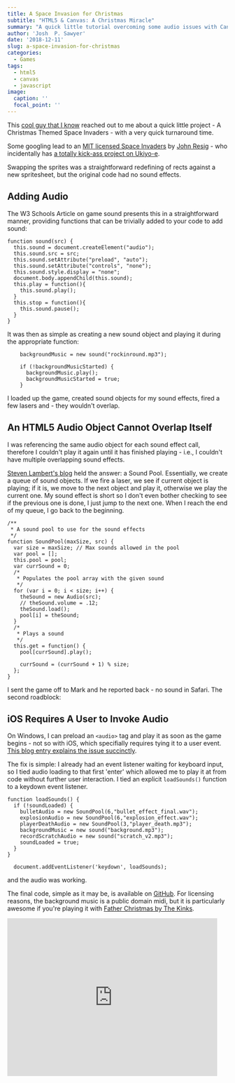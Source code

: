 ```yaml
---
title: A Space Invasion for Christmas
subtitle: "HTML5 & Canvas: A Christmas Miracle"
summary: "A quick little tutorial overcoming some audio issues with Canvas & HTML5."
author: 'Josh  P. Sawyer'
date: '2018-12-11'
slug: a-space-invasion-for-christmas
categories:
  - Games
tags:
  - html5
  - canvas
  - javascript
image:
  caption: ''
  focal_point: ''
---
```


This [cool guy that I know](https://twitter.com/markahinchliffe) reached out to me about a quick little project - A Christmas Themed Space Invaders - with a very quick turnaround time.

Some googling lead to an [MIT licensed Space Invaders](https://codepen.io/adelciotto/pen/BHuGL) by [John Resig](http://ejohn.org/) - who incidentally has [a totally kick-ass project on Ukiyo-e](https://ukiyo-e.org/).

Swapping the sprites was a straightforward redefining of rects against a new spritesheet, but the original code had no sound effects.

## Adding Audio

The W3 Schools Article on game sound presents this in a straightforward manner, providing functions that can be trivially added to your code to add sound:

```
function sound(src) {
  this.sound = document.createElement("audio");
  this.sound.src = src;
  this.sound.setAttribute("preload", "auto");
  this.sound.setAttribute("controls", "none");
  this.sound.style.display = "none";
  document.body.appendChild(this.sound);
  this.play = function(){
    this.sound.play();
  }
  this.stop = function(){
    this.sound.pause();
  }
}
```

It was then as simple as creating a new sound object and playing it during the appropriate function:

```
    backgroundMusic = new sound("rockinround.mp3");
```

```
    if (!backgroundMusicStarted) {
      backgroundMusic.play();
      backgroundMusicStarted = true;
    }
```

I loaded up the game, created sound objects for my sound effects, fired a few lasers and - they wouldn't overlap.

## An HTML5 Audio Object Cannot Overlap Itself

I was referencing the same audio object for each sound effect call, therefore I couldn't play it again until it has finished playing - i.e., I couldn't have multiple overlapping sound effects.

[Steven Lambert's blog](http://blog.sklambert.com/html5-canvas-game-html5-audio-and-finishing-touches) held the answer: a Sound Pool. Essentially, we create a queue of sound objects. If we fire a laser, we see if current object is playing; if it is, we move to the next object and play it, otherwise we play the current one. My sound effect is short so I don't even bother checking to see if the previous one is done, I just jump to the next one. When I reach the end of my queue, I go back to the beginning.

```
/**
 * A sound pool to use for the sound effects
 */
function SoundPool(maxSize, src) {
  var size = maxSize; // Max sounds allowed in the pool
  var pool = [];
  this.pool = pool;
  var currSound = 0;
  /*
   * Populates the pool array with the given sound
   */
  for (var i = 0; i < size; i++) {
    theSound = new Audio(src);
    // theSound.volume = .12;
    theSound.load();
    pool[i] = theSound;
  }
  /*
   * Plays a sound
   */
  this.get = function() {
    pool[currSound].play();
    
    currSound = (currSound + 1) % size;
  };
}
```

I sent the game off to Mark and he reported back - no sound in Safari. The second roadblock:

## iOS Requires A User to Invoke Audio

On Windows, I can preload an ```<audio>``` tag and play it as soon as the game begins - not so with iOS, which specifially requires tying it to a user event. [This blog entry explains the issue succinctly](http://blog.gopherwoodstudios.com/2012/07/enabling-html5-audio-playback-on-ios.html).

The fix is simple: I already had an event listener waiting for keyboard input, so I tied audio loading to that first 'enter' which allowed me to play it at from code without further user interaction. I tied an explicit ```loadSounds()``` function to a keydown event listener.

```
function loadSounds() {
  if (!soundLoaded) {
    bulletAudio = new SoundPool(6,"bullet_effect_final.wav");
    explosionAudio = new SoundPool(6,"explosion_effect.wav");
    playerDeathAudio = new SoundPool(3,"player_death.mp3");
    backgroundMusic = new sound("background.mp3");
    recordScratchAudio = new sound("scratch_v2.mp3");
    soundLoaded = true;
  }
}
```
```
  document.addEventListener('keydown', loadSounds);
```
and the audio was working.

The final code, simple as it may be, is available on [GitHub](https://github.com/joshpsawyer/space-invaders-xmas). For licensing reasons, the background music is a public domain midi, but it is particularly awesome if you're playing it with [Father Christmas by The Kinks](https://www.youtube.com/watch?v=l-oVPVsCqs4).

<iframe src="https://giphy.com/embed/d2Zktmc1QMCTXtfi" width="480" height="360" frameBorder="0" class="giphy-embed" allowFullScreen></iframe>